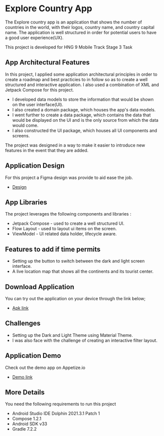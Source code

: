 <h1> Explore Country App</h1>

The Explore country app is an application that shows the number of countries in the world, with their logos, country name, and country capital name. The application is well structured in order for potential users to have a good user experience(UX).
<p>This project is developed for HNG 9 Mobile Track Stage 3 Task</p>

## App Architectural Features

In this project, I applied some application architectural principles in order to create a roadmap and best practicies to in follow so as to create a well structured and interactive application. I also used a combination of XML and Jetpack Compose for this project.

*  I developed data models to store the information that would be shown on the user interface(UI).
*  I also created a domain package, which houses the app's data models.
*  I went further to create a data package, which contains the data that would be displayed on  the UI and is the only source from which the data would come.
* I also constructed the UI package, which houses all UI components and screens.
<p>The project was designed in a way to make it easier to introduce new features in the event that they are added.</p>

## Application Design

For this project a Figma design was provide to aid ease the job.

*  [Design](https://www.figma.com/proto/v9AXj4VZNnx26fTthrPbhX/Explore?node-id=33%3A1390&scaling=scale-down&page-id=0%3A1&starting-point-node-id=33%3A1390&show-proto-sidebar=1)


##  App Libraries

The project leverages the following components and libraries :
*  Jetpack Compose - used to create a well structured UI.
*  Flow Layout - used to layout ui items on the screen.
*  ViewModel - UI related data holder, lifecycle aware.

##  Features to add if time permits
* Setting up the button to switch between the dark and light screen interface.
* A live location map that shows all the continents and its tourist center.


## Download Application

You can try out the application on your device through the link below;
*  [Apk link]()

## Challenges 
*  Setting up the Dark and Light Theme using Material Theme. 
*  I was also face with the challenge of creating an interactive filter layout.

## Application Demo
Check out the demo app on Appetize.io
*  [Demo link]()

## More Details
You need the following requirements to run this project

*   Android Studio IDE Dolphin 2021.3.1 Patch 1
*   Compose 1.2.1
*   Android SDK v33
*   Gradle 7.2.2
